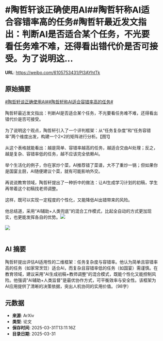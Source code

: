 # #陶哲轩谈正确使用AI##陶哲轩称AI适合容错率高的任务#陶哲轩最近发文指出：判断AI是否适合某个任务，不光要看任务难不难，还得看出错代价是否可接受。为了说明这...

**URL**: https://weibo.com/6105753431/Pl3AYhtTk

## 原始摘要

<a href="https://m.weibo.cn/search?containerid=231522type%3D1%26t%3D10%26q%3D%23%E9%99%B6%E5%93%B2%E8%BD%A9%E8%B0%88%E6%AD%A3%E7%A1%AE%E4%BD%BF%E7%94%A8AI%23&amp;extparam=%23%E9%99%B6%E5%93%B2%E8%BD%A9%E8%B0%88%E6%AD%A3%E7%A1%AE%E4%BD%BF%E7%94%A8AI%23" data-hide=""><span class="surl-text">#陶哲轩谈正确使用AI#</span></a><a href="https://m.weibo.cn/search?containerid=231522type%3D1%26t%3D10%26q%3D%23%E9%99%B6%E5%93%B2%E8%BD%A9%E7%A7%B0AI%E9%80%82%E5%90%88%E5%AE%B9%E9%94%99%E7%8E%87%E9%AB%98%E7%9A%84%E4%BB%BB%E5%8A%A1%23&amp;extparam=%23%E9%99%B6%E5%93%B2%E8%BD%A9%E7%A7%B0AI%E9%80%82%E5%90%88%E5%AE%B9%E9%94%99%E7%8E%87%E9%AB%98%E7%9A%84%E4%BB%BB%E5%8A%A1%23" data-hide=""><span class="surl-text">#陶哲轩称AI适合容错率高的任务#</span></a><br><br>陶哲轩最近发文指出：判断AI是否适合某个任务，不光要看任务难不难，还得看出错代价是否可接受。<br><br>为了说明这个观点，陶哲轩引入了一个评判框架：从“任务复杂度”和“任务容错率”两个维度出发，构建一个2×2的矩阵进行分析。【图1】<br><br>从这个表格就能看出：越是简单、容错率越高的任务，越适合交由AI处理；反之，越是复杂、容错率低的任务，越不应该完全依赖AI。<br><br>举个生活化的例子，你在家炒个菜，AI推荐错了菜谱，大不了重炒一锅；但如果你是国宴主厨，AI随便建议个菜，就有可能影响外交。<br><br>再说说教育领域，陶哲轩提出了一种折中的做法：让AI生成学习计划的初稿，学生再带着这个初稿找老师调整。<br><br>这样，既可以实现一定程度的个性化，又能降低AI出错带来的风险。<br><br>他总结道，采用“AI辅助+人类兜底”的混合工作模式，比起全自动的方式更加现实，也更能发挥各自的优势。<img style="" src="https://tvax1.sinaimg.cn/large/006Fd7o3gy1hzzvxliln2j31dm0a8jvr.jpg" referrerpolicy="no-referrer"><br><br><img style="" src="https://tvax4.sinaimg.cn/large/006Fd7o3gy1hzzvy2ko4wj30x016sdyf.jpg" referrerpolicy="no-referrer"><br><br>

## AI 摘要

陶哲轩提出评估AI适用性的二维框架：任务复杂度与容错率。他认为简单且容错率高的任务（如家常烹饪）适合AI，而复杂且容错率低的任务（如国宴）需谨慎。在教育领域，建议采用"AI生成初稿+教师调整"的混合模式，既能个性化又能控制风险。他强调"AI辅助+人类监督"是最优协作方式，可平衡效率与安全性。该框架为AI应用提供了清晰的决策依据，突出人机协同的实用价值。（98字）

## 元数据

- **来源**: ArXiv
- **类型**: 论文
- **保存时间**: 2025-03-31T13:11:16Z
- **目录日期**: 2025-03-31
